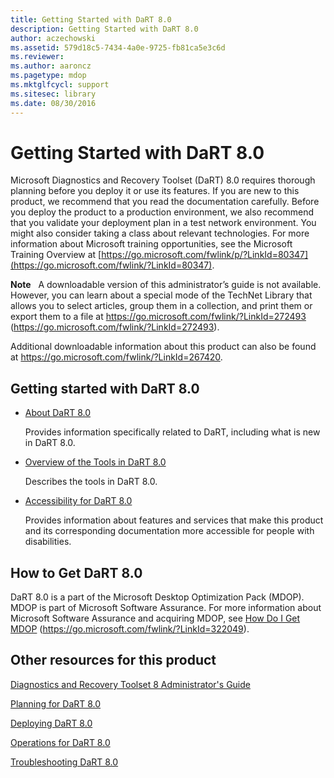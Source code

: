 ```yaml
---
title: Getting Started with DaRT 8.0
description: Getting Started with DaRT 8.0
author: aczechowski
ms.assetid: 579d18c5-7434-4a0e-9725-fb81ca5e3c6d
ms.reviewer:
ms.author: aaroncz
ms.pagetype: mdop
ms.mktglfcycl: support
ms.sitesec: library
ms.date: 08/30/2016
---
```



# Getting Started with DaRT 8.0


Microsoft Diagnostics and Recovery Toolset (DaRT) 8.0 requires thorough planning before you deploy it or use its features. If you are new to this product, we recommend that you read the documentation carefully. Before you deploy the product to a production environment, we also recommend that you validate your deployment plan in a test network environment. You might also consider taking a class about relevant technologies. For more information about Microsoft training opportunities, see the Microsoft Training Overview at [https://go.microsoft.com/fwlink/p/?LinkId=80347](https://go.microsoft.com/fwlink/?LinkId=80347).

**Note**  
A downloadable version of this administrator’s guide is not available. However, you can learn about a special mode of the TechNet Library that allows you to select articles, group them in a collection, and print them or export them to a file at <https://go.microsoft.com/fwlink/?LinkId=272493> (https://go.microsoft.com/fwlink/?LinkId=272493).

Additional downloadable information about this product can also be found at <https://go.microsoft.com/fwlink/?LinkId=267420>.



## Getting started with DaRT 8.0


-   [About DaRT 8.0](about-dart-80-dart-8.md)

    Provides information specifically related to DaRT, including what is new in DaRT 8.0.

-   [Overview of the Tools in DaRT 8.0](overview-of-the-tools-in-dart-80-dart-8.md)

    Describes the tools in DaRT 8.0.

-   [Accessibility for DaRT 8.0](accessibility-for-dart-80-dart-8.md)

    Provides information about features and services that make this product and its corresponding documentation more accessible for people with disabilities.

## How to Get DaRT 8.0


DaRT 8.0 is a part of the Microsoft Desktop Optimization Pack (MDOP). MDOP is part of Microsoft Software Assurance. For more information about Microsoft Software Assurance and acquiring MDOP, see [How Do I Get MDOP](https://go.microsoft.com/fwlink/?LinkId=322049) (https://go.microsoft.com/fwlink/?LinkId=322049).

## <a href="" id="other-resources-for-this-product-"></a>Other resources for this product


[Diagnostics and Recovery Toolset 8 Administrator's Guide](index.md)

[Planning for DaRT 8.0](planning-for-dart-80-dart-8.md)

[Deploying DaRT 8.0](deploying-dart-80-dart-8.md)

[Operations for DaRT 8.0](operations-for-dart-80-dart-8.md)

[Troubleshooting DaRT 8.0](troubleshooting-dart-80-dart-8.md)









